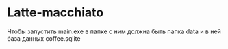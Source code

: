 # Latte-macchiato
Чтобы запустить main.exe в папке с ним должна быть папка data и в ней база данных coffee.sqlite

